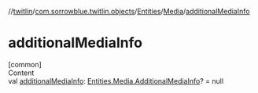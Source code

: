 //[twitlin](../../../index.md)/[com.sorrowblue.twitlin.objects](../../index.md)/[Entities](../index.md)/[Media](index.md)/[additionalMediaInfo](additional-media-info.md)



# additionalMediaInfo  
[common]  
Content  
val [additionalMediaInfo](additional-media-info.md): [Entities.Media.AdditionalMediaInfo](-additional-media-info/index.md)? = null  



